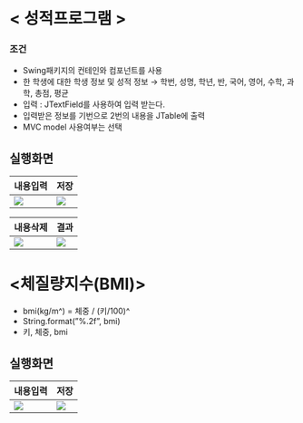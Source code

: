 # < 성적프로그램 >
### 조건
- Swing패키지의 컨테인와 컴포넌트를 사용
- 한 학생에 대한 학생 정보 및 성적 정보 → 학번, 성명, 학년, 반, 국어, 영어, 수학, 과학, 총점, 평균
- 입력 : JTextField를 사용하여 입력 받는다.
- 입력받은 정보를 기번으로 2번의 내용을 JTable에 출력
- MVC model 사용여부는 선택

## 실행화면
|내용입력|저장| 
|---|---|
|<img src = "https://img1.daumcdn.net/thumb/R1280x0/?scode=mtistory2&fname=https%3A%2F%2Fblog.kakaocdn.net%2Fdn%2FdupsDv%2FbtrUSulMuz2%2FTdw0yJknmVPFTmr5Yphxu0%2Fimg.png">|<img src = "https://img1.daumcdn.net/thumb/R1280x0/?scode=mtistory2&fname=https%3A%2F%2Fblog.kakaocdn.net%2Fdn%2Fdv0Bby%2FbtrUOMgBnFE%2FkSGZqxdTMXoSFuzx4rjA6k%2Fimg.png">|

|내용삭제|결과| 
|---|---|
|<img src = "https://img1.daumcdn.net/thumb/R1280x0/?scode=mtistory2&fname=https%3A%2F%2Fblog.kakaocdn.net%2Fdn%2FbnBnS9%2FbtrUXox0jj5%2FcSlKpQTpDaRkxWc9jcn2F0%2Fimg.png">|<img src = "https://img1.daumcdn.net/thumb/R1280x0/?scode=mtistory2&fname=https%3A%2F%2Fblog.kakaocdn.net%2Fdn%2Fb69XwW%2FbtrUVkplAqG%2FYxSRtmoDOktVdf0IapasuK%2Fimg.png">|


# <체질량지수(BMI)>
- bmi(kg/m^) = 체중 / (키/100)^
- String.format(”%.2f”, bmi)
- 키, 체중, bmi

## 실행화면
|내용입력|저장| 
|-------|--------|
|<img src = "https://img1.daumcdn.net/thumb/R1280x0/?scode=mtistory2&fname=https%3A%2F%2Fblog.kakaocdn.net%2Fdn%2FnTPef%2FbtrUSuzkNIC%2FIdlSUwSvZuYlbZDcPHxP2k%2Fimg.png">|<img src = "https://img1.daumcdn.net/thumb/R1280x0/?scode=mtistory2&fname=https%3A%2F%2Fblog.kakaocdn.net%2Fdn%2FbbBm2b%2FbtrUSAGaPA5%2FUAWUdCZTkBxUgdZbfOG7kK%2Fimg.png">|
